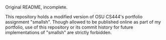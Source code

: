 Original README, incomplete.

This repository holds a modified version of OSU CS444's portfolio assignment "smallsh". Though
allowed to be published online as part of my portfolio, use of this repository or its commit
history for future implementations of "smallsh" are strictly forbidden.
